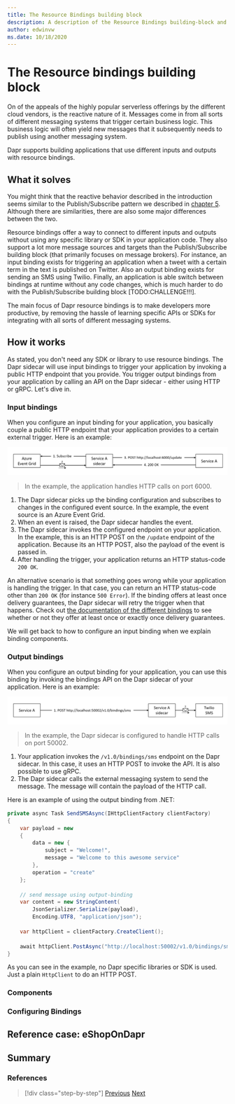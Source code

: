 ```yaml
---
title: The Resource Bindings building block
description: A description of the Resource Bindings building-block and how to apply it
author: edwinvw
ms.date: 10/18/2020
---
```


# The Resource bindings building block

On of the appeals of the highly popular serverless offerings by the different cloud vendors, is the reactive nature of it. Messages come in from all sorts of different messaging systems that trigger certain business logic. This business logic will often yield new messages that it subsequently needs to publish using another messaging system.

Dapr supports building applications that use different inputs and outputs with resource bindings.

## What it solves

You might think that the reactive behavior described in the introduction seems similar to the Publish/Subscribe pattern we described in [chapter 5](publish-subscribe-buildingblock.md). Although there are similarities, there are also some major differences between the two.

Resource bindings offer a way to connect to different inputs and outputs without using any specific library or SDK in your application code. They also support a lot more message sources and targets than the Publish/Subscribe building block (that primarily focuses on message brokers). For instance, an input binding exists for triggering an application when a tweet with a certain term in the text is published on Twitter. Also an output binding exists for sending an SMS using Twilio. Finally, an application is able switch between bindings at runtime without any code changes, which is much harder to do with the Publish/Subscribe building block [TODO:CHALLENGE!!!].

The main focus of Dapr resource bindings is to make developers more productive, by removing the hassle of learning specific APIs or SDKs for integrating with all sorts of different messaging systems.

## How it works

As stated, you don't need any SDK or library to use resource bindings. The Dapr sidecar will use input bindings to trigger your application by invoking a public HTTP endpoint that you provide. You trigger output bindings from your application by calling an API on the Dapr sidecar - either using HTTP or gRPC. Let's dive in.

### Input bindings

When you configure an input binding for your application, you basically couple a public HTTP endpoint that your application provides to a certain external trigger. Here is an example:

![Input binding](media/bindings-input.png)

> In the example, the application handles HTTP calls on port 6000.

1. The Dapr sidecar picks up the binding configuration and subscribes to changes in the configured event source. In the example, the event source is an Azure Event Grid.
2. When an event is raised, the Dapr sidecar handles the event.
3. The Dapr sidecar invokes the configured endpoint on your application. In the example, this is an HTTP POST on the `/update` endpoint of the application. Because its an HTTP POST, also the payload of the event is passed in.
4. After handling the trigger, your application returns an HTTP status-code `200 OK`.

An alternative scenario is that something goes wrong while your application is handling the trigger. In that case, you can return an HTTP status-code other than `200 OK` (for instance `500 Error`). If the binding offers at least once delivery guarantees, the Dapr sidecar will retry the trigger when that happens. Check out [the documentation of the different bindings](https://github.com/dapr/docs/tree/master/concepts/bindings) to see whether or not they offer at least once or exactly once delivery guarantees.

We will get back to how to configure an input binding when we explain binding components.

### Output bindings

When you configure an output binding for your application, you can use this binding by invoking the bindings API on the Dapr sidecar of your application. Here is an example:

![Output binding](media/bindings-output.png)

> In the example, the Dapr sidecar is configured to handle HTTP calls on port 50002.

1. Your application invokes the `/v1.0/bindings/sms` endpoint on the Dapr sidecar. In this case, it uses an HTTP POST to invoke the API. It is also possible to use gRPC.
2. The Dapr sidecar calls the external messaging system to send the message. The message will contain the payload of the HTTP call.

Here is an example of using the output binding from .NET:

```c#
private async Task SendSMSAsync(IHttpClientFactory clientFactory)
{
    var payload = new
    {
        data = new {
            subject = "Welcome!",
            message = "Welcome to this awesome service"
        },
        operation = "create"
    };

    // send message using output-binding
    var content = new StringContent(
        JsonSerializer.Serialize(payload),
        Encoding.UTF8, "application/json");

    var httpClient = clientFactory.CreateClient();

    await httpClient.PostAsync("http://localhost:50002/v1.0/bindings/sms", content);
}
```

As you can see in the example, no Dapr specific libraries or SDK is used. Just a plain `HttpClient` to do an HTTP POST.

### Components



### Configuring Bindings

## Reference case: eShopOnDapr

## Summary

### References

>[!div class="step-by-step"]
>[Previous](index.md)
>[Next](index.md)